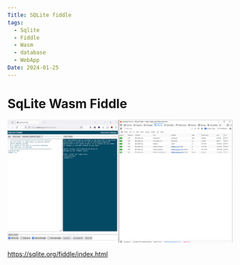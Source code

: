 ```yaml
---
Title: SQLite fiddle
tags:
  - Sqlite
  - Fiddle
  - Wasm
  - database
  - WebApp
Date: 2024-01-25
---
```


# SqLite Wasm Fiddle


![](_asset/2024-01-25_sqlitefiddlewasm_image_1.png)

https://sqlite.org/fiddle/index.html